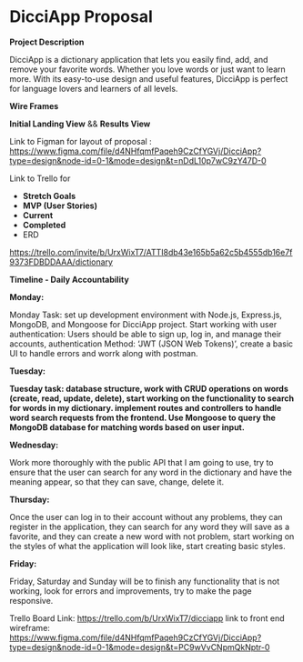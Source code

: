 # DicciApp Proposal

**Project Description**

DicciApp is a  dictionary application  that lets you easily find, add, and remove your favorite words.  Whether you love words or just want to learn more. With its easy-to-use design and useful features, DicciApp is perfect for language lovers and learners of all levels. 

**Wire Frames**

**Initial Landing View** && **Results View**

Link to Figman for layout of proposal : https://www.figma.com/file/d4NHfqmfPaqeh9CzCfYGVj/DicciApp?type=design&node-id=0-1&mode=design&t=nDdL10p7wC9zY47D-0

Link to Trello for 

- **Stretch Goals**
- **MVP (User Stories)**
- **Current**
- **Completed**
- ERD

https://trello.com/invite/b/UrxWixT7/ATTI8db43e165b5a62c5b4555db16e7f9373FDBDDAAA/dictionary

**Timeline - Daily Accountability**

**Monday:**

Monday Task:  set up  development environment with Node.js, Express.js, MongoDB, and Mongoose for  DicciApp project. Start working with  user authentication: Users should be able to sign up, log in, and manage their accounts, authentication Method:  ‘JWT (JSON Web Tokens)’, create a basic UI to handle errors and worrk along with postman.

**Tuesday:**

**Tuesday task:  database structure, work with CRUD operations on words (create, read, update, delete), start working on the functionality to search for words in my dictionary. implement routes and controllers to handle word search requests from the frontend. Use Mongoose to query the MongoDB database for matching words based on user input.**

**Wednesday:**

Work more thoroughly with the public API that I am going to use, try to ensure that the user can search for any word in the dictionary and have the meaning appear, so that they can save, change, delete it.

**Thursday:**

Once the user can log in to their account without any problems, they can register in the application, they can search for any word they will save as a favorite, and they can create a new word with not problem, start working on the styles of what the application will look like, start creating  basic styles.

**Friday:**

Friday, Saturday and Sunday will be to finish any functionality that is not working, look for errors and improvements, try to make the page responsive.


Trello Board Link: https://trello.com/b/UrxWixT7/dicciapp
link to front end wireframe: https://www.figma.com/file/d4NHfqmfPaqeh9CzCfYGVj/DicciApp?type=design&node-id=0-1&mode=design&t=PC9wVvCNpmQkNptr-0
